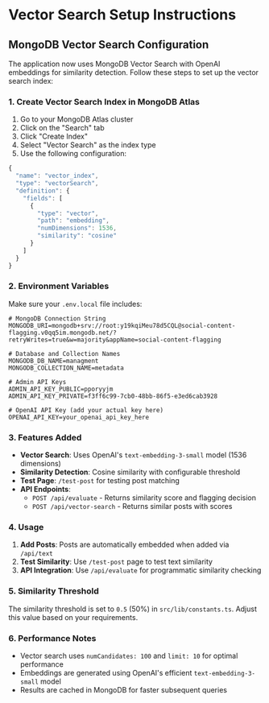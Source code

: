 # Vector Search Setup Instructions

## MongoDB Vector Search Configuration

The application now uses MongoDB Vector Search with OpenAI embeddings for similarity detection. Follow these steps to set up the vector search index:

### 1. Create Vector Search Index in MongoDB Atlas

1. Go to your MongoDB Atlas cluster
2. Click on the "Search" tab
3. Click "Create Index"
4. Select "Vector Search" as the index type
5. Use the following configuration:

```javascript
{
  "name": "vector_index",
  "type": "vectorSearch", 
  "definition": {
    "fields": [
      {
        "type": "vector",
        "path": "embedding",
        "numDimensions": 1536,
        "similarity": "cosine"
      }
    ]
  }
}
```

### 2. Environment Variables

Make sure your `.env.local` file includes:

```env
# MongoDB Connection String
MONGODB_URI=mongodb+srv://root:y19kqiMeu78d5CQL@social-content-flagging.v0qq5im.mongodb.net/?retryWrites=true&w=majority&appName=social-content-flagging

# Database and Collection Names
MONGODB_DB_NAME=managment
MONGODB_COLLECTION_NAME=metadata

# Admin API Keys
ADMIN_API_KEY_PUBLIC=pporyyjm
ADMIN_API_KEY_PRIVATE=f3ff6c99-7cb0-48bb-86f5-e3ed6cab3928

# OpenAI API Key (add your actual key here)
OPENAI_API_KEY=your_openai_api_key_here
```

### 3. Features Added

- **Vector Search**: Uses OpenAI's `text-embedding-3-small` model (1536 dimensions)
- **Similarity Detection**: Cosine similarity with configurable threshold
- **Test Page**: `/test-post` for testing post matching
- **API Endpoints**:
  - `POST /api/evaluate` - Returns similarity score and flagging decision
  - `POST /api/vector-search` - Returns similar posts with scores

### 4. Usage

1. **Add Posts**: Posts are automatically embedded when added via `/api/text`
2. **Test Similarity**: Use `/test-post` page to test text similarity
3. **API Integration**: Use `/api/evaluate` for programmatic similarity checking

### 5. Similarity Threshold

The similarity threshold is set to `0.5` (50%) in `src/lib/constants.ts`. Adjust this value based on your requirements.

### 6. Performance Notes

- Vector search uses `numCandidates: 100` and `limit: 10` for optimal performance
- Embeddings are generated using OpenAI's efficient `text-embedding-3-small` model
- Results are cached in MongoDB for faster subsequent queries
